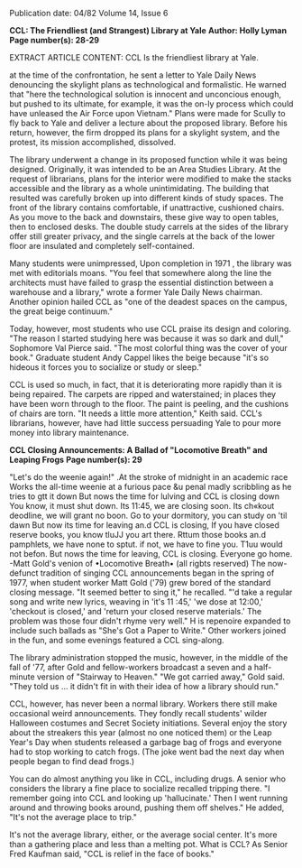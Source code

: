 Publication date: 04/82
Volume 14, Issue 6

**CCL: The Friendliest (and Strangest) Library at Yale**
**Author: Holly Lyman**
**Page number(s): 28-29**

EXTRACT ARTICLE CONTENT:
CCL Is the friendliest library at Yale. 

at the time of the confrontation, he sent a letter to Yale Daily News denouncing the skylight plans as technological and formalistic. He warned that "here the technological solution is innocent and unconcious enough, but pushed to its ultimate, for example, it was the on-ly process which could have unleased the Air Force upon Vietnam." Plans were made for Scully to fly back to Yale and deliver a lecture about the proposed library. Before his return, however, the firm dropped its plans for a skylight system, and the protest, its mission accomplished, dissolved. 

The library underwent a change in its proposed function while it was being designed. Originally, it was intended to be an Area Studies Library. At the request of librarians, plans for the interior were modified to make the stacks accessible and the library as a whole unintimidating. The building that resulted was carefully broken up into different kinds of study spaces. The front of the library contains comfortable, if unattractive, cushioned chairs. As you move to the back and downstairs, these give way to open tables, then to enclosed desks. The double study carrels at the sides of the library offer still greater privacy, and the single carrels at the back of the lower floor are insulated and completely self-contained. 

Many students were unimpressed, Upon completion in 1971 , the library was met with editorials moans. "You feel that somewhere along the line the architects must have failed to grasp the essential distinction between a warehouse and a library," wrote a former Yale Daily News chairman. Another opinion hailed CCL as "one of the deadest spaces on the campus, the great beige continuum." 

Today, however, most students who use CCL praise its design and coloring. "The reason I started studying here was because it was so dark and dull," Sophomore Val Pierce said. "The most colorful thing was the cover of your book." Graduate student Andy Cappel likes the beige because "it's so hideous it forces you to socialize or study or sleep." 

CCL is used so much, in fact, that it is deteriorating more rapidly than it is being repaired. The carpets are ripped and waterstained; in places they have been worn through to the floor. The paint is peeling, and the cushions of chairs are torn. "It needs a little more attention," Keith said. CCL's librarians, however, have had little success persuading Yale to pour more money into library maintenance. 


**CCL Closing Announcements: A Ballad of "Locomotive Breath" and Leaping Frogs**
**Page number(s): 29**

"Let's do the weenie again!" 
.At the stroke of midnight in an academic race 
Works the all-time weenie at a furious pace 
&u penal madly scribbling as he tries to gtt it down 
But nows the time for lulving and CCL is closing down 
You know, it must shut down. 
Its 11:45, we are closing soon. 
Its ch«kout deodline, we will grant no boon. 
Go to your dormitory, you can study on 'til dawn 
But now its time for leaving an.d CCL is closing, 
If you have closed reserve books, you know tluJJ you art there. 
Rttum those books an.d pamphlets, we have none to sptut. 
if not, we have to fine you. T1uu would not befon. 
But nows the time for leaving, CCL is closing. 
Everyone go home. 
-Matt Gold's venion of 
•Locomotive Breath• 
(all rigbts reserved) 
The now-defunct tradition of singing CCL announcements began in the spring of 1977, when student worker Matt Gold ('79) grew bored of the standard closing message. "It seemed better to sing it," he recalled. "'d take a regular song and write new lyrics, weaving in 'it's 11 :45,' 'we dose at 12:00,' 'checkout is closed,' and 'return your closed reserve materials.' The problem was those four didn't rhyme very well." H is repenoire expanded to include such ballads as "She's Got a Paper to Write." Other workers joined in the fun, and some evenings featured a CCL sing-along. 

The library administration stopped the music, however, in the middle of the fall of '77, after Gold and fellow-workers broadcast a seven and a half-minute version of "Stairway to Heaven." "We got carried away," Gold said. "They told us ... it didn't fit in with their idea of how a library should run." 

CCL, however, has never been a normal library. Workers there still make occasional weird announcements. They fondly recall students' wilder Halloween costumes and Secret Society initiations. Several enjoy the story about the streakers this year (almost no one noticed them) or the Leap Year's Day when students released a garbage bag of frogs and everyone had to stop working to catch frogs. (The joke went bad the next day when people began to find dead frogs.) 

You can do almost anything you like in CCL, including drugs. A senior who considers the library a fine place to socialize recalled tripping there. "I remember going into CCL and looking up 'hallucinate.' Then I went running around and throwing books around, pushing them off shelves." He added, "It's not the average place to trip." 

It's not the average library, either, or the average social center. It's more than a gathering place and less than a melting pot. What is CCL? As Senior Fred Kaufman said, "CCL is relief in the face of books."